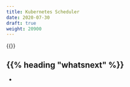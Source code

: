```yaml
---
title: Kubernetes Scheduler
date: 2020-07-30
draft: true
weight: 20900
---
```

<!-- overview -->
{{<todo>}}
<!-- body -->

## {{% heading "whatsnext" %}}

- []()
